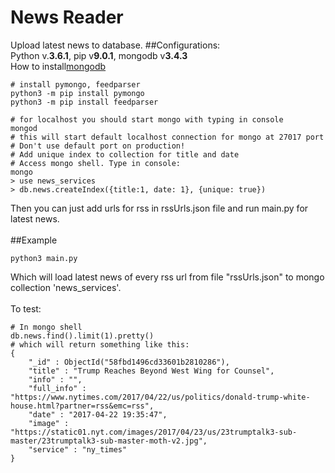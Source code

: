 News Reader
==============
Upload latest news to database.
##Configurations:<br>
Python v.**3.6.1**,
pip v**9.0.1**,
mongodb v**3.4.3**
<br>
How to install[mongodb](https://docs.mongodb.com/manual/installation/#tutorials)
```
# install pymongo, feedparser
python3 -m pip install pymongo
python3 -m pip install feedparser

# for localhost you should start mongo with typing in console
mongod
# this will start default localhost connection for mongo at 27017 port
# Don't use default port on production!
# Add unique index to collection for title and date
# Access mongo shell. Type in console:
mongo
> use news_services
> db.news.createIndex({title:1, date: 1}, {unique: true})
```
Then you can just add urls for rss in rssUrls.json file
and run main.py for latest news.
<br><br>
##Example
```
python3 main.py
```
Which will load latest news of every rss url from file "rssUrls.json" to mongo collection 'news_services'.
<br><br>
To test:
```
# In mongo shell
db.news.find().limit(1).pretty()
# which will return something like this:
{
	"_id" : ObjectId("58fbd1496cd33601b2810286"),
	"title" : "Trump Reaches Beyond West Wing for Counsel",
	"info" : "",
	"full_info" : "https://www.nytimes.com/2017/04/22/us/politics/donald-trump-white-house.html?partner=rss&emc=rss",
	"date" : "2017-04-22 19:35:47",
	"image" : "https://static01.nyt.com/images/2017/04/23/us/23trumptalk3-sub-master/23trumptalk3-sub-master-moth-v2.jpg",
	"service" : "ny_times"
}
```